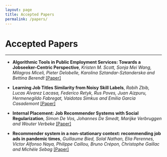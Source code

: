 ```yaml
---
layout: page
title: Accepted Papers
permalink: /papers/
---
```

# Accepted Papers
---

* __Algorithmic Tools in Public Employment Services: Towards a Jobseeker-Centric Perspective__, _Kristen M. Scott, Sonja Mei Wang, Milagros Miceli, Pieter Delobelle, Karolina Sztandar-Sztanderska and Bettina Berendt_ [[Paper]](FEAST2022_paper_3153.pdf)

* __Learning Job Titles Similarity from Noisy Skill Labels__, _Rabih Zbib, Lucas Alvarez Lacasa, Federico Retyk, Rus Poves, Juan Aizpuru, Hermenegildo Fabregat, Vaidotas Simkus and Emilia Garcia Casademont_ [[Paper]](FEAST2022_paper_4972.pdf)

* __Internal Placement: Job Recommender Systems with Social Regularization__, _Simon De Vos, Johannes De Smedt, Marijke Verbruggen and Wouter Verbeke_ [[Paper]](FEAST2022_paper_4436.pdf)

* __Recommender system in a non-stationary context: recommending job ads in pandemic times__, _Guillaume Bied, Solal Nathan, Elia Perennes, Victor Alfonso Naya, Philippe Caillou, Bruno Crépon, Christophe Gaillac and Michèle Sebag_ [[Paper]](FEAST2022_paper_3315.pdf)